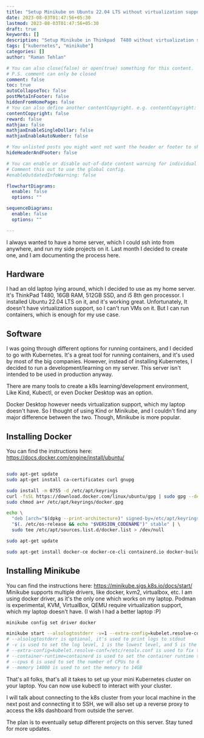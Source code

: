 ```yaml
---
title: "Setup Minikube on Ubuntu 22.04 LTS without virtualization support"
date: 2023-08-03T01:47:56+05:30
lastmod: 2023-08-03T01:47:56+05:30
draft: true
keywords: []
description: "Setup Minikube in Thinkpad  T480 without virtualization support"
tags: ["kubernetes", "minikube"]
categories: []
author: "Raman Tehlan"

# You can also close(false) or open(true) something for this content.
# P.S. comment can only be closed
comment: false
toc: true
autoCollapseToc: false
postMetaInFooter: false
hiddenFromHomePage: false
# You can also define another contentCopyright. e.g. contentCopyright: "This is another copyright."
contentCopyright: false
reward: false
mathjax: false
mathjaxEnableSingleDollar: false
mathjaxEnableAutoNumber: false

# You unlisted posts you might want not want the header or footer to show
hideHeaderAndFooter: false

# You can enable or disable out-of-date content warning for individual post.
# Comment this out to use the global config.
#enableOutdatedInfoWarning: false

flowchartDiagrams:
  enable: false
  options: ""

sequenceDiagrams: 
  enable: false
  options: ""

---
```


I always wanted to have a home server, which I could ssh into from 
anywhere, and run my side projects on it. Last month I decided to 
create one, and I am documenting the process here.

## Hardware

I had an old laptop lying around, which I decided to use as my home server. It's ThinkPad T480, 16GB RAM, 512GB SSD, and i5 8th gen processor. I installed Ubuntu 22.04 LTS on it, and it's working great. Unfortunately, It doesn't have virtualization support, so I can't run VMs on it. But I can run containers, which is enough for my use case. 

## Software

I was going through different options for running containers, and I decided to go with Kubernetes. It's a great tool for running containers, and it's used by most of the big companies. However, instead of installing Kubernetes, I decided to run a development/learning on my server. This server isn't intended to be used in production anyway.

There are many tools to create a k8s learning/development environment, Like Kind, Kubectl, or even Docker Desktop was an option.


Docker Desktop however needs virtualization support, which my laptop doesn't have. So I thought of using Kind or Minikube, and I couldn't find any major difference between the two. Though, Minikube is more popular. 


## Installing Docker

You can find the instructions here: https://docs.docker.com/engine/install/ubuntu/

```bash

sudo apt-get update
sudo apt-get install ca-certificates curl gnupg

sudo install -m 0755 -d /etc/apt/keyrings
curl -fsSL https://download.docker.com/linux/ubuntu/gpg | sudo gpg --dearmor -o /etc/apt/keyrings/docker.gpg
sudo chmod a+r /etc/apt/keyrings/docker.gpg

echo \
  "deb [arch="$(dpkg --print-architecture)" signed-by=/etc/apt/keyrings/docker.gpg] https://download.docker.com/linux/ubuntu \
  "$(. /etc/os-release && echo "$VERSION_CODENAME")" stable" | \
  sudo tee /etc/apt/sources.list.d/docker.list > /dev/null

sudo apt-get update

sudo apt-get install docker-ce docker-ce-cli containerd.io docker-buildx-plugin docker-compose-plugin
```

## Installing Minikube

You can find the instructions here: https://minikube.sigs.k8s.io/docs/start/
Minikube supports multiple drivers, like docker, kvm2, virtualbox, etc. I am using docker driver, as it's the only one which works on my laptop. Podman is experimental, KVM, VirtualBox, QEMU require virtualization support, which my laptop doesn't have. (I wish I had a better laptop :P)

```bash
minikube config set driver docker
```

```bash 
minikube start --alsologtostderr -v=1 --extra-config=kubelet.resolve-conf=/etc/resolv.conf --container-runtime=containerd --cpus 6 --memory 14000
# --alsologtostderr is optional, it's used to print logs to stdout
# -v is used to set the log level, 1 is the lowest level, and 5 is the highest
# --extra-config=kubelet.resolve-conf=/etc/resolv.conf is used to fix the DNS issue, which I was facingA
# --container-runtime=containerd is used to set the container runtime to containerd, which is required for the docker driverA
# --cpus 6 is used to set the number of CPUs to 6
# --memory 14000 is used to set the memory to 14GB
```

That's all folks, that's all it takes to set up your mini Kubernetes cluster on your laptop. You can now use kubectl to interact with your cluster. 

I will talk about connecting to the k8s cluster from your local machine in the next post and connecting it to SSH, we will also set up a reverse proxy to access the k8s dashboard from outside the server.

The plan is to eventually setup different projects on this server. Stay tuned for more updates.


